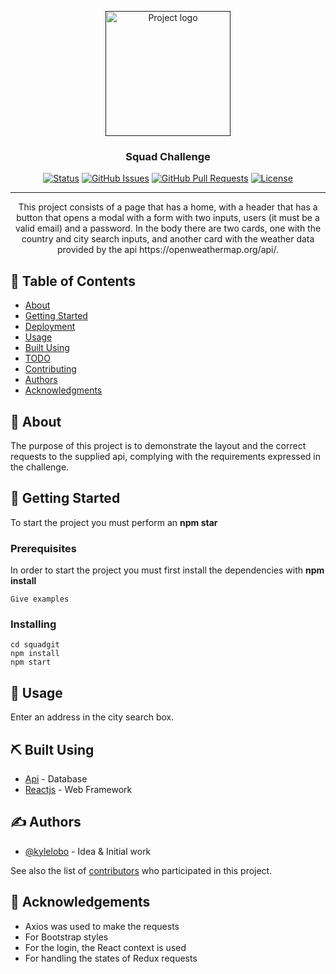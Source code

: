 <p align="center">
  <a href="" rel="noopener">
 <img width=200px height=200px src="https://i.imgur.com/6wj0hh6.jpg" alt="Project logo"></a>
</p>

<h3 align="center">Squad Challenge</h3>

<div align="center">

[![Status](https://img.shields.io/badge/status-active-success.svg)]()
[![GitHub Issues](https://img.shields.io/github/issues/kylelobo/The-Documentation-Compendium.svg)](https://github.com/kylelobo/The-Documentation-Compendium/issues)
[![GitHub Pull Requests](https://img.shields.io/github/issues-pr/kylelobo/The-Documentation-Compendium.svg)](https://github.com/kylelobo/The-Documentation-Compendium/pulls)
[![License](https://img.shields.io/badge/license-MIT-blue.svg)](/LICENSE)

</div>

---

<p align="center">This project consists of a page that has a home, with a header that has a button that opens a modal with a form with two inputs, users (it must be a valid email) and a password. In the body there are two cards, one with the country and city search inputs, and another card with the weather data provided by the api https://openweathermap.org/api/.
    <br> 
</p>

## 📝 Table of Contents

- [About](#about)
- [Getting Started](#getting_started)
- [Deployment](#deployment)
- [Usage](#usage)
- [Built Using](#built_using)
- [TODO](../TODO.md)
- [Contributing](../CONTRIBUTING.md)
- [Authors](#authors)
- [Acknowledgments](#acknowledgement)

## 🧐 About <a name = "about"></a>

The purpose of this project is to demonstrate the layout and the correct requests to the supplied api, complying with the requirements expressed in the challenge.

## 🏁 Getting Started <a name = "getting_started"></a>

To start the project you must perform an **npm star**

### Prerequisites

In order to start the project you must first install the dependencies with **npm install**

```
Give examples
```

### Installing

```
cd squadgit
npm install
npm start

```

## 🎈 Usage <a name="usage"></a>

Enter an address in the city search box.



## ⛏️ Built Using <a name = "built_using"></a>

- [Api](https://openweathermap.org/api/) - Database
- [Reactjs](https://es.reactjs.org/) - Web Framework


## ✍️ Authors <a name = "authors"></a>

- [@kylelobo](https://github.com/kylelobo) - Idea & Initial work

See also the list of [contributors](https://github.com/kylelobo/The-Documentation-Compendium/contributors) who participated in this project.

## 🎉 Acknowledgements <a name = "acknowledgement"></a>

- <a src="https://axios-http.com/docs/intro">Axios was used to make the requests</a>
- <a src="https://getbootstrap.com/">For Bootstrap styles</a>
- <a src="https://es.reactjs.org/docs/context.html">For the login, the React context is used</a>
- <a src="https://es.redux.js.org/">For handling the states of Redux requests</a>
